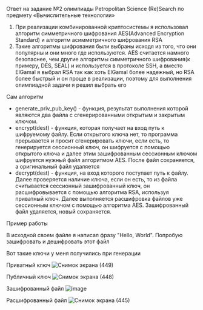 Ответ на задание №2 олимпиады Petropolitan Science (Re)Search по предмету «Вычислительные технологии»

1. При реализации комбинированной криптосистемы я использовал алгоритм симметричного шифрования AES(Advanced Encryption Standard) и алгоритм асимметричного шифрования RSA
2. Такие алгоритмы шифрования были выбраны исходя из того, что они популярны и они много где используются. AES считается намного безопаснее, чем другие алгоритмы симметричного шифрования(к примеру, DES, SEAL) и используется в протоколе SSH, а вместо ElGamal я выбрал RSA так как хоть ElGamal более надежный, но RSA более быстрый и он проще в реализации, поэтому для выполнения олимпиадной задачи я решил выбрать его 

Сам алгоритм

* generate_priv_pub_key() - функция, результат выполнения которой являются два файла с сгенерированными открытым и закрытым ключом. 
* encrypt(dest) - функция, которая получает на вход путь к шифруемому файлу. Если открытого ключа нет, то программа прерывается и просит сгенерировать ключи, если есть, то генерируется сессионный ключ, он шифруется с помощью открытого ключа и далее этим зашифрованным сессионным ключом шифруется нужный файл алгоритмом AES. После файл сохраняется, а оригинальный файл удаляется
* decrypt(dest) - функция, на вход которого поступает путь к файлу. Далее проверяется наличие ключа, если он есть, то из файла считывается сессионный зашифрованный ключ, он расшифровывается с помощью алгоритма RSA, используя приватный ключ. Далее выполняется расшифровка файлов уже сессионным ключом с помощью алгоритма AES. Зашифрованный файл удаляется, новый сохраняется. 

Пример работы

В исходной своем файле я написал фразу "Hello, World". Попробую зашифровать и дешифровать этот файл

Вот такие ключи у меня получились при генерации

Приватный ключ
![Снимок экрана (449)](https://user-images.githubusercontent.com/99769744/221967278-c289c3cb-7134-438f-b9f1-096c1899165b.png)

Публичный ключ
![Снимок экрана (448)](https://user-images.githubusercontent.com/99769744/221967155-73ec73b1-6518-44d7-84c0-0a727d0ee780.png)

Зашифрованный файл
![image](https://user-images.githubusercontent.com/99769744/221964759-f977c34a-66cf-4990-b11a-59d6461d2cb4.png)

Расшифрованный файл
![Снимок экрана (445)](https://user-images.githubusercontent.com/99769744/221966401-5360617b-637e-499e-a335-3380ce7643ce.png)

